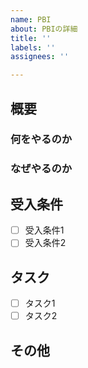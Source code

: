 ```yaml
---
name: PBI
about: PBIの詳細
title: ''
labels: ''
assignees: ''

---
```


## 概要
<!-- このPBIにおける主要な課題や機能、及び期待される成果について簡潔に説明してください。-->

### 何をやるのか

### なぜやるのか

## 受入条件
<!-- このPBIを完了とするための条件をリスト形式で記載してください。受け入れ条件は状態として記載します。-->
- [ ] 受入条件1
- [ ] 受入条件2

## タスク
<!-- 開発者がこのPBIを達成するために必要なタスク（具体的な作業項目）をリスト形式で記載してください。-->
- [ ] タスク1
- [ ] タスク2

## その他
<!-- このPBIに関連するドキュメント、過去の類似したPBI、注記や備考などをここに記載してください。-->
